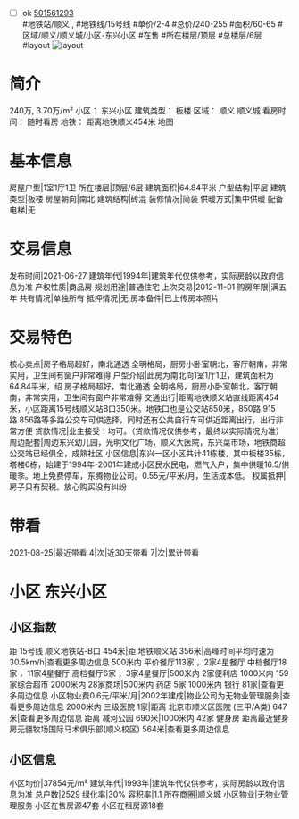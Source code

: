 - [ ] ok [501561293](https://bj.5i5j.com/ershoufang/501561293.html)  
 #地铁站/顺义 ,  #地铁线/15号线
#单价/2-4 #总价/240-255 #面积/60-65   #区域/顺义/顺义城/小区-东兴小区 #在售 #所在楼层/顶层 #总楼层/6层 #layout 
![layout](http://image2a.5i5j.com/bdir/layout/192f51c675e24ae39ca43ff45054ca41.jpg_P5.jpg) 
# 简介 
 240万,  3.70万/m² 
小区： 东兴小区
建筑类型： 板楼
区域： 顺义 顺义城
看房时间： 随时看房
地铁： 距离地铁顺义454米 地图
# 基本信息 
 房屋户型|1室1厅1卫
所在楼层|顶层/6层
建筑面积|64.84平米
户型结构|平层
建筑类型|板楼
房屋朝向|南北
建筑结构|砖混
装修情况|简装
供暖方式|集中供暖
配备电梯|无
# 交易信息 
 发布时间|2021-06-27
建筑年代|1994年|建筑年代仅供参考，实际房龄以政府信息为准
产权性质|商品房
规划用途|普通住宅
上次交易|2012-11-01
购房年限|满五年
共有情况|单独所有
抵押情况|无
房本备件|已上传房本照片
# 交易特色 
 核心卖点|房子格局超好，南北通透 全明格局，厨房小卧室朝北，客厅朝南，非常实用，卫生间有窗户非常难得
户型介绍|此房为南北向1室1厅1卫，建筑面积为64.84平米，绍
房子格局超好，南北通透 全明格局，厨房小卧室朝北，客厅朝南，非常实用，卫生间有窗户非常难得
交通出行|距离地铁顺义站直线距离454米，小区距离15号线顺义站B口350米。地铁口也是公交站850米，850路.915路.856路等多路公交车可供选择，同时还有公共自行车可供近距离出行，出行非常方便
贷款情况|业主接受：均可。（贷款情况仅供参考，最终以实际情况为准）
周边配套|周边东兴幼儿园，光明文化广场，顺义大医院，东兴菜市场，地铁商超公交站已经俱全，成熟社区
小区信息|东兴一区小区共计41栋楼，其中板楼35栋，塔楼6栋，始建于1994年-2001年建成小区民水民电，燃气入户，集中供暖16.5/供暖季。地上免费停车，东腾物业公司。0.55元/平米/月，生活成本低。
权属抵押|房子只有契税。放心购买没有纠纷
# 带看 
 2021-08-25|最近带看	 4|次|近30天带看	 7|次|累计带看
# 小区 东兴小区
## 小区指数 
 距 15号线 顺义地铁站-B口 454米|距 地铁顺义站 356米|高峰时间平均时速为30.5km/h|查看更多周边信息
500米内 平价餐厅113家 ，2家4星餐厅
中档餐厅18家 ，11家4星餐厅
高档餐厅6家 ，3家4星餐厅|500米内 2家便利店
1000米内 159家综合超市
2000米内 28家商场|500米内 药店 5家
1000米内 银行 81家|查看更多周边信息
小区物业费0.6元/平米/月|2002年建成|物业公司为无物业管理服务|查看更多周边信息
2000米内 三级医院 1家|距离 北京市顺义区医院 (三甲/A类) 647米|查看更多周边信息
距离 减河公园 690米|1000米内 42家 健身房
距离最近健身房无疆牧场国际马术俱乐部(顺义校区) 564米|查看更多周边信息
## 小区信息 
 小区均价|37854元/m²
建筑年代|1993年|建筑年代仅供参考，实际房龄以政府信息为准
总户数|2529
绿化率|30%
容积率|1.1
所在商圈|顺义城
小区物业|无物业管理服务
小区在售房源47套
小区在租房源18套

